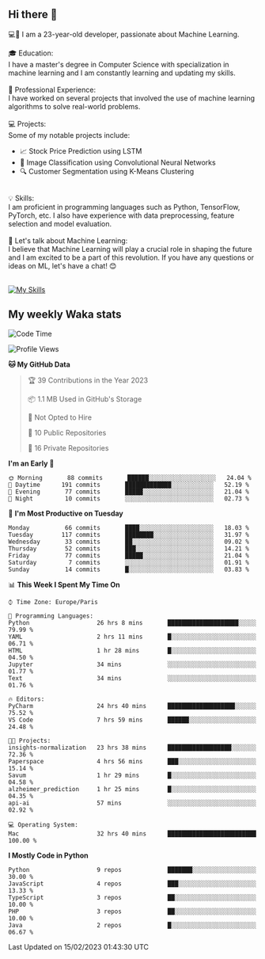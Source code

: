 ## Hi there 👋

💻🤖 I am a 23-year-old developer, passionate about Machine Learning.</br>

🎓 Education:</br>
I have a master's degree in Computer Science with specialization in machine learning and I am constantly learning and updating my skills.
</br></br>
💼 Professional Experience:</br>
I have worked on several projects that involved the use of machine learning algorithms to solve real-world problems.
</br></br>
💻 Projects:</br>
Some of my notable projects include:
</br>
- 📈 Stock Price Prediction using LSTM</br>
- 🤖 Image Classification using Convolutional Neural Networks</br>
- 🔍 Customer Segmentation using K-Means Clustering</br>
</br>
💡 Skills:</br>
I am proficient in programming languages such as Python, TensorFlow, PyTorch, etc. I also have experience with data preprocessing, feature selection and model evaluation.
</br></br>
💬 Let's talk about Machine Learning:</br>
I believe that Machine Learning will play a crucial role in shaping the future and I am excited to be a part of this revolution. If you have any questions or ideas on ML, let's have a chat! 😊
</br></br>

[![My Skills](https://skillicons.dev/icons?i=html,css,docker,express,figma,firebase,graphql,nodejs,react,ts,vue,py,pytorch)](https://skillicons.dev)

## My weekly Waka stats

<!--START_SECTION:waka-->
![Code Time](http://img.shields.io/badge/Code%20Time-3%2C386%20hrs%207%20mins-blue)

![Profile Views](http://img.shields.io/badge/Profile%20Views-10-blue)

**🐱 My GitHub Data** 

> 🏆 39 Contributions in the Year 2023
 > 
> 📦 1.1 MB Used in GitHub's Storage 
 > 
> 🚫 Not Opted to Hire
 > 
> 📜 10 Public Repositories 
 > 
> 🔑 16 Private Repositories  
 > 
**I'm an Early 🐤** 

```text
🌞 Morning       88 commits       ██████░░░░░░░░░░░░░░░░░░░   24.04 % 
🌆 Daytime      191 commits       █████████████░░░░░░░░░░░░   52.19 % 
🌃 Evening       77 commits       █████░░░░░░░░░░░░░░░░░░░░   21.04 % 
🌙 Night         10 commits       ░░░░░░░░░░░░░░░░░░░░░░░░░   02.73 % 

```
📅 **I'm Most Productive on Tuesday** 

```text
Monday          66 commits       ████░░░░░░░░░░░░░░░░░░░░░   18.03 % 
Tuesday        117 commits       ████████░░░░░░░░░░░░░░░░░   31.97 % 
Wednesday       33 commits       ██░░░░░░░░░░░░░░░░░░░░░░░   09.02 % 
Thursday        52 commits       ███░░░░░░░░░░░░░░░░░░░░░░   14.21 % 
Friday          77 commits       █████░░░░░░░░░░░░░░░░░░░░   21.04 % 
Saturday         7 commits       ░░░░░░░░░░░░░░░░░░░░░░░░░   01.91 % 
Sunday          14 commits       █░░░░░░░░░░░░░░░░░░░░░░░░   03.83 % 

```


📊 **This Week I Spent My Time On** 

```text
⌚︎ Time Zone: Europe/Paris

💬 Programming Languages: 
Python                   26 hrs 8 mins       ████████████████████░░░░░   79.99 % 
YAML                     2 hrs 11 mins       █░░░░░░░░░░░░░░░░░░░░░░░░   06.71 % 
HTML                     1 hr 28 mins        █░░░░░░░░░░░░░░░░░░░░░░░░   04.50 % 
Jupyter                  34 mins             ░░░░░░░░░░░░░░░░░░░░░░░░░   01.77 % 
Text                     34 mins             ░░░░░░░░░░░░░░░░░░░░░░░░░   01.76 % 

🔥 Editors: 
PyCharm                  24 hrs 40 mins      ███████████████████░░░░░░   75.52 % 
VS Code                  7 hrs 59 mins       ██████░░░░░░░░░░░░░░░░░░░   24.48 % 

🐱‍💻 Projects: 
insights-normalization   23 hrs 38 mins      ██████████████████░░░░░░░   72.36 % 
Paperspace               4 hrs 56 mins       ███░░░░░░░░░░░░░░░░░░░░░░   15.14 % 
Savum                    1 hr 29 mins        █░░░░░░░░░░░░░░░░░░░░░░░░   04.58 % 
alzheimer_prediction     1 hr 25 mins        █░░░░░░░░░░░░░░░░░░░░░░░░   04.35 % 
api-ai                   57 mins             ░░░░░░░░░░░░░░░░░░░░░░░░░   02.92 % 

💻 Operating System: 
Mac                      32 hrs 40 mins      █████████████████████████   100.00 % 

```

**I Mostly Code in Python** 

```text
Python                   9 repos             ███████░░░░░░░░░░░░░░░░░░   30.00 % 
JavaScript               4 repos             ███░░░░░░░░░░░░░░░░░░░░░░   13.33 % 
TypeScript               3 repos             ██░░░░░░░░░░░░░░░░░░░░░░░   10.00 % 
PHP                      3 repos             ██░░░░░░░░░░░░░░░░░░░░░░░   10.00 % 
Java                     2 repos             █░░░░░░░░░░░░░░░░░░░░░░░░   06.67 % 

```



 Last Updated on 15/02/2023 01:43:30 UTC
<!--END_SECTION:waka-->
